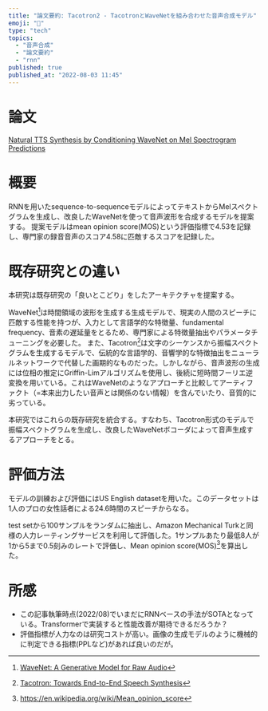 ```yaml
---
title: "論文要約: Tacotron2 - TacotronとWaveNetを組み合わせた音声合成モデル"
emoji: "🤖"
type: "tech"
topics:
  - "音声合成"
  - "論文要約"
  - "rnn"
published: true
published_at: "2022-08-03 11:45"
---
```


# 論文

[Natural TTS Synthesis by Conditioning WaveNet on Mel Spectrogram Predictions](https://arxiv.org/abs/1712.05884)

# 概要

RNNを用いたsequence-to-sequenceモデルによってテキストからMelスペクトグラムを生成し、改良したWaveNetを使って音声波形を合成するモデルを提案する。
提案モデルはmean opinion score(MOS)という評価指標で4.53を記録し、専門家の録音音声のスコア4.58に匹敵するスコアを記録した。

# 既存研究との違い

本研究は既存研究の「良いとこどり」をしたアーキテクチャを提案する。

WaveNet[^1]は時間領域の波形を生成する生成モデルで、現実の人間のスピーチに匹敵する性能を持つが、入力として言語学的な特徴量、fundamental frequency、音素の遅延量をとるため、専門家による特徴量抽出やパラメータチューニングを必要した。
また、Tacotron[^2]は文字のシーケンスから振幅スペクトグラムを生成するモデルで、伝統的な言語学的、音響学的な特徴抽出をニューラルネットワークで代替した画期的なものだった。しかしながら、音声波形の生成には位相の推定にGriffin-Limアルゴリズムを使用し、後続に短時間フーリエ逆変換を用いている。これはWaveNetのようなアプローチと比較してアーティファクト（=本来出力したい音声とは関係のない情報）を含んでいたり、音質的に劣っている。

本研究ではこれらの既存研究を統合する。すなわち、Tacotron形式のモデルで振幅スペクトグラムを生成し、改良したWaveNetボコーダによって音声生成するアプローチをとる。

[^1]: [WaveNet: A Generative Model for Raw Audio](https://arxiv.org/abs/1609.03499)
[^2]: [Tacotron: Towards End-to-End Speech Synthesis](https://arxiv.org/abs/1703.10135)

# 評価方法

モデルの訓練および評価にはUS English datasetを用いた。このデータセットは1人のプロの女性話者による24.6時間のスピーチからなる。

test setから100サンプルをランダムに抽出し、Amazon Mechanical Turkと同様の人力レーティングサービスを利用して評価した。1サンプルあたり最低8人が1から5まで0.5刻みのレートで評価し、Mean opinion score(MOS)[^3]を算出した。

[^3]: https://en.wikipedia.org/wiki/Mean_opinion_score

# 所感

* この記事執筆時点(2022/08)でいまだにRNNベースの手法がSOTAとなっている。Transformerで実装すると性能改善が期待できるだろうか？
* 評価指標が人力なのは研究コストが高い。画像の生成モデルのように機械的に判定できる指標(PPLなど)があれば良いのだが。